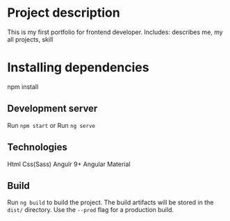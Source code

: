 # Project description
This is my first portfolio for frontend developer.
Includes: 
describes me,
my all projects,
skill

# Installing dependencies
npm install

## Development server
Run `npm start`
or
Run `ng serve`


## Technologies
Html
Css(Sass)
Angulr 9+
Angular Material

## Build

Run `ng build` to build the project. The build artifacts will be stored in the `dist/` directory. Use the `--prod` flag for a production build.


